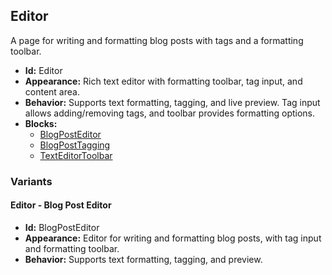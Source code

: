## Editor
A page for writing and formatting blog posts with tags and a formatting toolbar.
- **Id:** Editor
- **Appearance:** Rich text editor with formatting toolbar, tag input, and content area.
- **Behavior:** Supports text formatting, tagging, and live preview. Tag input allows adding/removing tags, and toolbar provides formatting options.
- **Blocks:**
  - [BlogPostEditor](../blocks/BlogPostEditor.md)
  - [BlogPostTagging](../blocks/BlogPostTagging.md)
  - [TextEditorToolbar](../blocks/TextEditorToolbar.md)
### Variants
#### Editor - **Blog Post Editor**
- **Id:** BlogPostEditor
- **Appearance:** Editor for writing and formatting blog posts, with tag input and formatting toolbar.
- **Behavior:** Supports text formatting, tagging, and preview.
